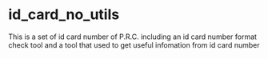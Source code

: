 # id_card_no_utils
This is a set of id card number of P.R.C. including an id card number format check tool and a tool that used to get useful infomation from id card number 
